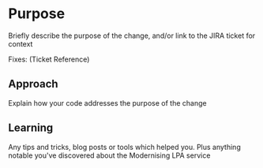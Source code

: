 # Purpose

Briefly describe the purpose of the change, and/or link to the JIRA ticket for context

Fixes: (Ticket Reference)

## Approach

Explain how your code addresses the purpose of the change

## Learning

Any tips and tricks, blog posts or tools which helped you. Plus anything notable you've discovered about the Modernising LPA service
